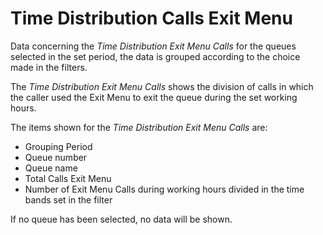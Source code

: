 # Time Distribution Calls Exit Menu

Data concerning the *Time Distribution Exit Menu Calls*
for the queues selected in the set period, the data is
grouped according to the choice made in the filters.

The *Time Distribution Exit Menu Calls* shows the division
of calls in which the caller used the Exit Menu 
to exit the queue during the set working hours.

The items shown for the *Time Distribution Exit Menu 
Calls* are:

- Grouping Period
- Queue number
- Queue name
- Total Calls Exit Menu
- Number of Exit Menu Calls during working hours divided
in the time bands set in the filter

If no queue has been selected, no data will be shown.
